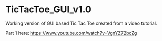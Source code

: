 # TicTacToe_GUI_v1.0
Working version of GUI based Tic Tac Toe created from a video tutorial.

Part 1 here: https://www.youtube.com/watch?v=VgnYZ72bcZg
